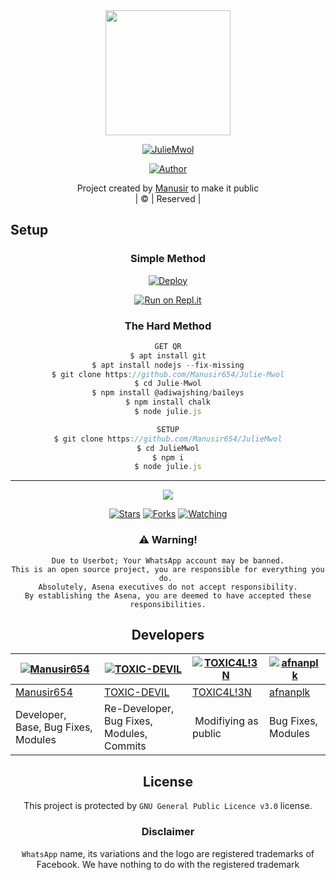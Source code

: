 
<div align="center">
  <img border-radius: 15px src="https://avatars.githubusercontent.com/u/83164448?v=4" width="200" height="200"/>
  <p align="center">
<a href="#"><img title="JulieMwol" src="https://img.shields.io/badge/JulieMwol-green?colorA=%23ff0000&colorB=%23017e40&style=for-the-badge"></a>
</p>
  <p align="center">
<a href="https://github.com/Manusir654"><img title="Author" src="https://img.shields.io/badge/Author-Manusir654/JulieMwol?color=blue&style=for-the-badge&logo=whatsapp"></a>
</p>
</div>
<p align="center">
Project created by <a href="https://github.com/Manusir654">Manusir</a> to make it public
    <br>
       | © |
        Reserved |
    <br> 
</p>

## Setup
<div align="center">

  ### Simple Method
  
[![Deploy](https://www.herokucdn.com/deploy/button.svg)](https://heroku.com/deploy?template=https://github.com/Manusir654/Julie-Mwol) 
  
[![Run on Repl.it](https://repl.it/badge/github/quiec/whatsAlfa)](https://replit.com/@Manusir654/JulieMwol)
  
### The Hard Method
```js
GET QR
$ apt install git
$ apt install nodejs --fix-missing
$ git clone https://github.com/Manusir654/Julie-Mwol
$ cd Julie-Mwol
$ npm install @adiwajshing/baileys
$ npm install chalk
$ node julie.js
```
      
```js
SETUP
$ git clone https://github.com/Manusir654/JulieMwol
$ cd JulieMwol
$ npm i
$ node julie.js
```

----

  <p align="center">
  <a href="httsp://github.com/Manusir654/JulieMwol">
    
<a href="https://github.com/Manusir654/followers">
<img src="https://img.shields.io/github/repo-size/Manusir654/Julie-Mwol?color=green&label=Repo%20total%20size&style=plastic">
<p align="center">
<a href="https://github.com/Manusir654/followers"
<img title="Followers" src="https://img.shields.io/github/followers/Manusir654?color=blue&style=flat-square"></a>
<a href="https://github.com/Manusir654/JulieMwol/stargazers/"><img title="Stars" src="https://img.shields.io/github/stars/Manusir654/JulieMwol?color=blue&style=flat-square"></a>
<a href="https://github.com/Manusir654/JulieMwol/network/members"><img title="Forks" src="https://img.shields.io/github/forks/Manusir654/JulieMwol?color=blue&style=flat-square"></a>
<a href="https://github.com/Manusir654/JulieMwol/watchers"><img title="Watching" src="https://img.shields.io/github/watchers/Manusir654/JulieMwol?label=Watchers&color=blue&style=flat-square"></a>
</p>

    
### ⚠️ Warning! 
```
Due to Userbot; Your WhatsApp account may be banned.
This is an open source project, you are responsible for everything you do. 
Absolutely, Asena executives do not accept responsibility.
By establishing the Asena, you are deemed to have accepted these responsibilities.
```

## Developers
  <div align="center">
    
  [![Manusir654](https://github.com/Manusir654.png?size=100)](https://github.com/Manusir654) | [![TOXIC-DEVIL](https://github.com/TOXIC-DEVIL.png?size=100)](https://github.com/TOXIC-DEVIL) |  [![TOXIC4L!3N](https://github.com/Alien-alfa.png?size=100)](https://github.com/AI-VIKI) | [![afnanplk](https://github.com/afnanplk.png?size=100)](https://github.com/afnanplk) 
----|----|----|----
[Manusir654](https://github.com/Manusir654) | [TOXIC-DEVIL](https://github.com/TOXIC-DEVIL) | [TOXIC4L!3N](https://github.com/AI-VIKI) | [afnanplk](https://github.com/afnanplk) 
Developer, Base, Bug Fixes, Modules| Re-Developer, Bug Fixes, Modules, Commits |  Modifiying  as   public | Bug Fixes, Modules 
  </div>
    


## License
This project is protected by `GNU General Public Licence v3.0` license.

### Disclaimer
`WhatsApp` name, its variations and the logo are registered trademarks of Facebook. We have nothing to do with the registered trademark
